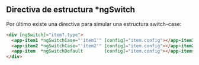 ## Directiva de estructura *ngSwitch

Por último existe una directiva para simular una estructura switch-case:

```html
<div [ngSwitch]="item?.type">
  <app-item1 *ngSwitchCase="'item1'" [config]="item.config"></app-item1>
  <app-item2 *ngSwitchCase="'item2'" [config]="item.config"></app-item2>
  <app-item  *ngSwitchDefault        [config]="item.config"></app-item>
</div>
```